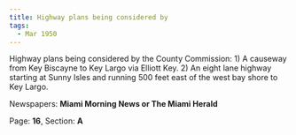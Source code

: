 ```yaml
---  
title: Highway plans being considered by  
tags:  
  - Mar 1950  
---  
```

  
Highway plans being considered by the County Commission: 1) A causeway from Key Biscayne to Key Largo via Elliott Key. 2) An eight lane highway starting at Sunny Isles and running 500 feet east of the west bay shore to Key Largo.  
  
Newspapers: **Miami Morning News or The Miami Herald**  
  
Page: **16**, Section: **A** 
